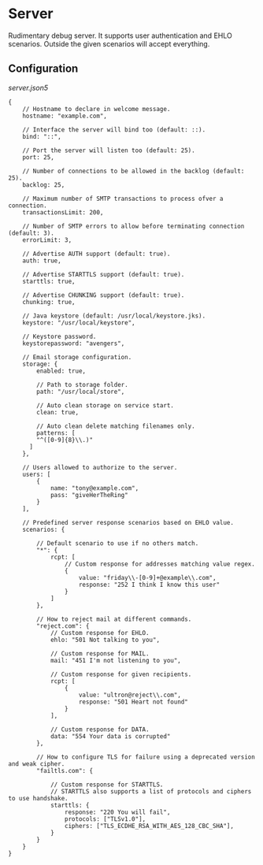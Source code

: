 Server
======
Rudimentary debug server.
It supports user authentication and EHLO scenarios.
Outside the given scenarios will accept everything.


Configuration
-------------
*server.json5*

    {
        // Hostname to declare in welcome message.
        hostname: "example.com",

        // Interface the server will bind too (default: ::).
        bind: "::",

        // Port the server will listen too (default: 25).
        port: 25,

        // Number of connections to be allowed in the backlog (default: 25).
        backlog: 25,

        // Maximum number of SMTP transactions to process ofver a connection.
        transactionsLimit: 200,

        // Number of SMTP errors to allow before terminating connection (default: 3).
        errorLimit: 3,

        // Advertise AUTH support (default: true).
        auth: true,

        // Advertise STARTTLS support (default: true).
        starttls: true,

        // Advertise CHUNKING support (default: true).
        chunking: true,

        // Java keystore (default: /usr/local/keystore.jks).
        keystore: "/usr/local/keystore",

        // Keystore password.
        keystorepassword: "avengers",

        // Email storage configuration.
        storage: {
            enabled: true,

            // Path to storage folder.
            path: "/usr/local/store",

            // Auto clean storage on service start.
            clean: true,

            // Auto clean delete matching filenames only.
            patterns: [
            "^([0-9]{8}\\.)"
          ]
        },
      
        // Users allowed to authorize to the server.
        users: [
            {
                name: "tony@example.com",
                pass: "giveHerTheRing"
            }
        ],

        // Predefined server response scenarios based on EHLO value.
        scenarios: {

            // Default scenario to use if no others match.
            "*": {
                rcpt: [
                    // Custom response for addresses matching value regex.
                    {
                        value: "friday\\-[0-9]+@example\\.com",
                        response: "252 I think I know this user"
                    }
                ]
            },

            // How to reject mail at different commands.
            "reject.com": {
                // Custom response for EHLO.
                ehlo: "501 Not talking to you",

                // Custom response for MAIL.
                mail: "451 I'm not listening to you",

                // Custom response for given recipients.
                rcpt: [
                    {
                        value: "ultron@reject\\.com",
                        response: "501 Heart not found"
                    }
                ],

                // Custom response for DATA.
                data: "554 Your data is corrupted"
            },

            // How to configure TLS for failure using a deprecated version and weak cipher.
            "failtls.com": {
            
                // Custom response for STARTTLS.
                // STARTTLS also supports a list of protocols and ciphers to use handshake. 
                starttls: {
                    response: "220 You will fail",
                    protocols: ["TLSv1.0"],
                    ciphers: ["TLS_ECDHE_RSA_WITH_AES_128_CBC_SHA"],
                }
            }
        }
    }
